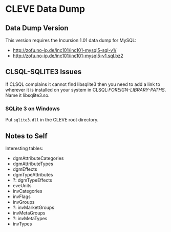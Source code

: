 # CLEVE Data Dump

## Data Dump Version

This version requires the Incursion 1.01 data dump for MySQL:

- http://zofu.no-ip.de/inc101/inc101-mysql5-sql-v1/
- http://zofu.no-ip.de/inc101/inc101-mysql5-v1.sql.bz2

## CLSQL-SQLITE3 Issues

If CLSQL complains it cannot find libsqlite3 then you need to
add a link to wherever it is installed on your system in
CLSQL:*FOREIGN-LIBRARY-PATHS*.  Name it libsqlite3.so.

### SQLite 3 on Windows

Put `sqlite3.dll` in the CLEVE root directory.

## Notes to Self

Interesting tables:

- dgmAttributeCategories
- dgmAttributeTypes
- dgmEffects
- dgmTypeAttributes
- ?: dgmTypeEffects
- eveUnits
- invCategories
- invFlags
- invGroups
- ?: invMarketGroups
- invMetaGroups
- ?: invMetaTypes
- invTypes
